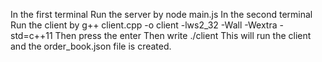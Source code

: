 In the first terminal Run the server by node main.js
In the second terminal Run the client by g++ client.cpp -o client -lws2_32 -Wall -Wextra -std=c++11
Then press the enter 
Then write ./client
This will run the client and the order_book.json file is created.
